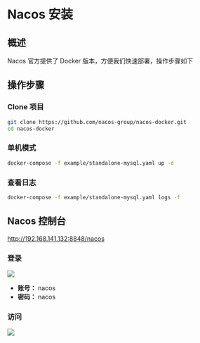 # Nacos 安装

## 概述

Nacos 官方提供了 Docker 版本，方便我们快速部署，操作步骤如下

## 操作步骤

### Clone 项目

```bash
git clone https://github.com/nacos-group/nacos-docker.git
cd nacos-docker
```

### 单机模式

```bash
docker-compose -f example/standalone-mysql.yaml up -d
```

### 查看日志

```bash
docker-compose -f example/standalone-mysql.yaml logs -f
```

## Nacos 控制台

http://192.168.141.132:8848/nacos

### 登录

![](/assets/Lusifer_20190628084940.png)

- **账号：** nacos
- **密码：** nacos

### 访问

![](/assets/Lusifer_20190628085052.png)